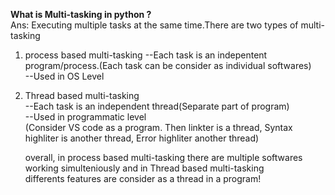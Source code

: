 __What is Multi-tasking in python ?__  
Ans: Executing multiple tasks at the same time.There are two types of multi-tasking  
1. process based multi-tasking
   --Each task is an indepentent program/process.(Each task can be consider as individual softwares)  
   --Used in OS Level  
2. Thread based multi-tasking  
   --Each task is an independent thread(Separate part of program)  
   --Used in programmatic level  
     (Consider VS code as a program. Then linkter is a thread, Syntax highliter is another thread, Error highliter another thread)  
     
     overall, in process based multi-tasking there are multiple softwares working simulteniously and in Thread based multi-tasking  
     differents features are consider as a thread in a program!



